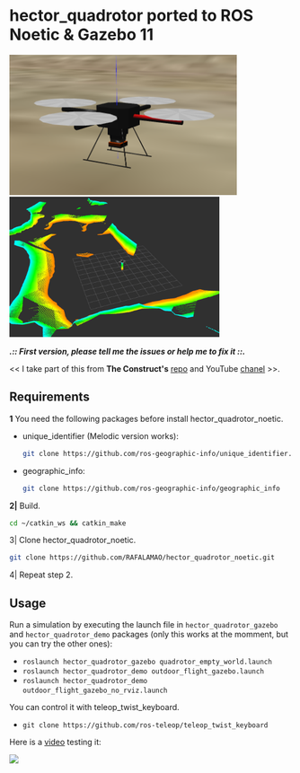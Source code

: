 # hector_quadrotor ported to ROS Noetic & Gazebo 11

<img src="imgs/dron_photo.png" height="250"/> <img src="imgs/dron_photo_rviz.png" height="250"/>

***.:: First version, please tell me the issues or help me to fix it ::.***

<< I take part of this from __The Construct's__ [repo](https://bitbucket.org/theconstructcore/hector_quadrotor_sim/src/master/) and YouTube [chanel](https://www.youtube.com/channel/UCt6Lag-vv25fTX3e11mVY1Q) >>.

## Requirements

__1__ You need the following packages before install hector_quadrotor_noetic.

* unique_identifier (Melodic version works):
    ```sh
    git clone https://github.com/ros-geographic-info/unique_identifier.git
    ```
* geographic_info:
    ```sh
    git clone https://github.com/ros-geographic-info/geographic_info
    ```

__2|__ Build.
```sh
cd ~/catkin_ws && catkin_make
```

3| Clone hector_quadrotor_noetic.
```sh
git clone https://github.com/RAFALAMAO/hector_quadrotor_noetic.git
```

4| Repeat step 2.

## Usage

Run a simulation by executing the launch file in `hector_quadrotor_gazebo` and `hector_quadrotor_demo` packages (only this works at the momment, but you can try the other ones):

* `roslaunch hector_quadrotor_gazebo quadrotor_empty_world.launch`
* `roslaunch hector_quadrotor_demo outdoor_flight_gazebo.launch`
* `roslaunch hector_quadrotor_demo outdoor_flight_gazebo_no_rviz.launch`

You can control it with teleop_twist_keyboard.
* `git clone https://github.com/ros-teleop/teleop_twist_keyboard`

Here is a [video](https://www.youtube.com/watch?v=-2IWfZjqoNc) testing it:

<img src="imgs/gif.GIF"/>
